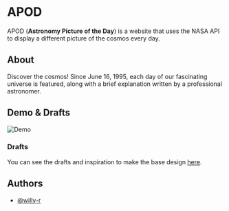 # APOD

APOD (**Astronomy Picture of the Day**) is a website that uses the NASA API to display a different picture of the cosmos every day.


## About

Discover the cosmos! Since June 16, 1995, each day of our fascinating universe is featured, along with a brief explanation written by a professional astronomer.


## Demo & Drafts

![Demo](images/demo.gif)

### Drafts

You can see the drafts and inspiration to make the base design [here](images/drafts).


## Authors

- [@willy-r](https://www.github.com/willy-r)
